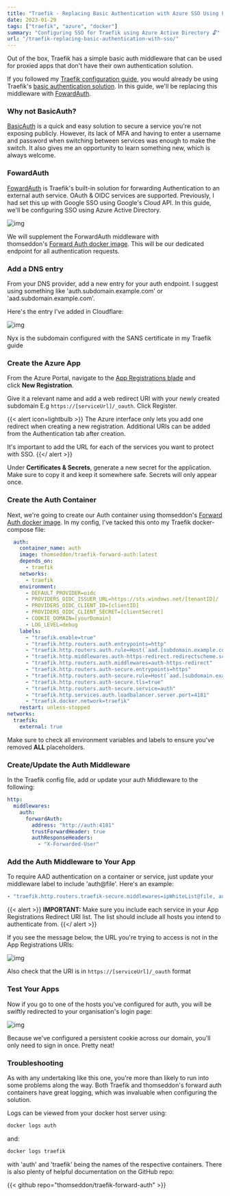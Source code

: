 ```yaml
---
title: "Traefik - Replacing Basic Authentication with Azure SSO Using ForwardAuth"
date: 2023-01-29
tags: ["traefik", "azure", "docker"]
summary: "Configuring SSO for Traefik using Azure Active Directory 🔓"
url: "/traefik-replacing-basic-authentication-with-sso/"
---
```


Out of the box, Traefik has a simple basic auth middleware that can be used for proxied apps that don't have their own authentication solution.

If you followed my [Traefik configuration guide](https://scottmckendry.tech/traefik-ssl-all-the-things/), you would already be using Traefik's [basic authentication solution](https://doc.traefik.io/traefik/middlewares/http/basicauth/?ref=scottmckendry.tech). In this guide, we'll be replacing this middleware with [FowardAuth](https://doc.traefik.io/traefik/middlewares/http/forwardauth/?ref=scottmckendry.tech).

### Why not BasicAuth?

[BasicAuth](https://doc.traefik.io/traefik/middlewares/http/basicauth/?ref=scottmckendry.tech) is a quick and easy solution to secure a service you're not exposing publicly. However, its lack of MFA and having to enter a username and password when switching between services was enough to make the switch. It also gives me an opportunity to learn something new, which is always welcome.

### FowardAuth

[FowardAuth](https://doc.traefik.io/traefik/middlewares/http/forwardauth/?ref=scottmckendry.tech) is Traefik's built-in solution for forwarding Authentication to an external auth service. OAuth & OIDC services are supported. Previously, I had set this up with Google SSO using Google's Cloud API. In this guide, we'll be configuring SSO using Azure Active Directory.

![img](/img/traefik-az-sso/forward-auth.webp)

We will supplement the ForwardAuth middleware with thomseddon's [Forward Auth docker image](https://github.com/thomseddon/traefik-forward-auth?ref=scottmckendry.tech). This will be our dedicated endpoint for all authentication requests.

### Add a DNS entry

From your DNS provider, add a new entry for your auth endpoint. I suggest using something like 'auth.subdomain.example.com' or 'aad.subdomain.example.com'.

Here's the entry I've added in Cloudflare:

![img](/img/traefik-az-sso/dns.webp)

Nyx is the subdomain configured with the SANS certificate in my Traefik guide

### Create the Azure App

From the Azure Portal, navigate to the [App Registrations blade](https://portal.azure.com/?ref=scottmckendry.tech#view/Microsoft_AAD_IAM/ActiveDirectoryMenuBlade/~/RegisteredApps) and click **New Registration**.

Give it a relevant name and add a web redirect URI with your newly created subdomain E.g `https://[serviceUrl]/_oauth`. Click Register.

{{< alert icon=lightbulb >}}
The Azure interface only lets you add one redirect when creating a new registration. Additional URIs can be added from the Authentication tab after creation.  
  
It's important to add the URL for each of the services you want to protect with SSO.
{{</ alert >}}

Under **Certificates & Secrets**, generate a new secret for the application. Make sure to copy it and keep it somewhere safe. Secrets will only appear once.

### Create the Auth Container

Next, we're going to create our Auth container using thomseddon's [Forward Auth docker image](https://github.com/thomseddon/traefik-forward-auth?ref=scottmckendry.tech). In my config, I've tacked this onto my Traefik docker-compose file:

```yaml
  auth:
    container_name: auth
    image: thomseddon/traefik-forward-auth:latest
    depends_on:
      - traefik
    networks:
      - traefik
    environment:
      - DEFAULT_PROVIDER=oidc
      - PROVIDERS_OIDC_ISSUER_URL=https://sts.windows.net/[tenantID]/
      - PROVIDERS_OIDC_CLIENT_ID=[clientID]
      - PROVIDERS_OIDC_CLIENT_SECRET=[clientSecret]
      - COOKIE_DOMAIN=[yourDomain]
      - LOG_LEVEL=debug
    labels:
      - "traefik.enable=true"
      - "traefik.http.routers.auth.entrypoints=http"
      - "traefik.http.routers.auth.rule=Host(`aad.[subdomain.example.com]`)"
      - "traefik.http.middlewares.auth-https-redirect.redirectscheme.scheme=https"
      - "traefik.http.routers.auth.middlewares=auth-https-redirect"
      - "traefik.http.routers.auth-secure.entrypoints=https"
      - "traefik.http.routers.auth-secure.rule=Host(`aad.[subdomain.example.com]`)"
      - "traefik.http.routers.auth-secure.tls=true"
      - "traefik.http.routers.auth-secure.service=auth"
      - "traefik.http.services.auth.loadbalancer.server.port=4181"
      - "traefik.docker.network=traefik"
    restart: unless-stopped
networks:
  traefik:
    external: true
```

Make sure to check all environment variables and labels to ensure you've removed **ALL** placeholders.

### Create/Update the Auth Middleware

In the Traefik config file, add or update your auth Middleware to the following:

```yaml
http:
  middlewares:
    auth:
      forwardAuth:
        address: "http://auth:4181"
        trustForwardHeader: true
        authResponseHeaders:
          - "X-Forwarded-User"
```

### Add the Auth Middleware to Your App

To require AAD authentication on a container or service, just update your middleware label to include 'auth@file'. Here's an example:

```yaml
- "traefik.http.routers.traefik-secure.middlewares=ipWhiteList@file, auth@file"
```

{{< alert >}}
**IMPORTANT:** Make sure you include each service in your App Registrations Redirect URI list. The list should include all hosts you intend to authenticate from.
{{</ alert >}}

If you see the message below, the URL you're trying to access is not in the App Registrations URIs:

![img](/img/traefik-az-sso/error.webp)

Also check that the URI is in `https://[serviceUrl]/_oauth` format

### Test Your Apps

Now if you go to one of the hosts you've configured for auth, you will be swiftly redirected to your organisation's login page:

![img](/img/traefik-az-sso/login.webp)

Because we've configured a persistent cookie across our domain, you'll only need to sign in once. Pretty neat!

### Troubleshooting

As with any undertaking like this one, you're more than likely to run into some problems along the way. Both Traefik and thomseddon's forward auth containers have great logging, which was invaluable when configuring the solution.

Logs can be viewed from your docker host server using:

```bash
docker logs auth
```
and:

```bash
docker logs traefik
```
with 'auth' and 'traefik' being the names of the respective containers. There is also plenty of helpful documentation on the GitHub repo:

{{< github repo="thomseddon/traefik-forward-auth" >}}

